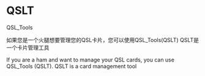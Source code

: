 # QSLT
QSL_Tools


如果您是一个火腿想要管理您的QSL卡片，您可以使用QSL_Tools(QSLT)
QSLT是一个卡片管理工具


If you are a ham and want to manage your QSL cards, you can use QSL_Tools (QSLT).
QSLT is a card management tool
